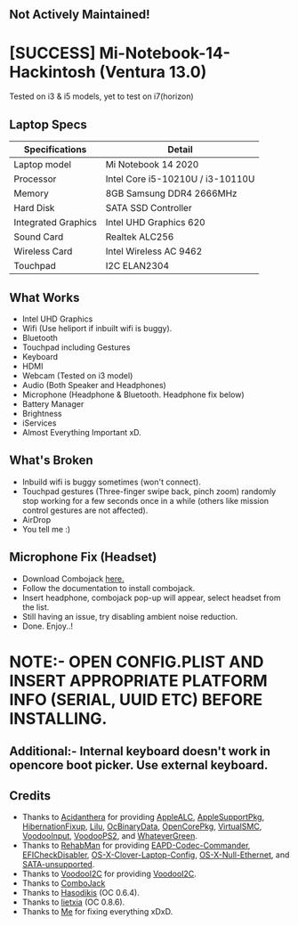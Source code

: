 ## Not Actively Maintained!

# [SUCCESS] Mi-Notebook-14-Hackintosh (Ventura 13.0)
Tested on i3 & i5 models, yet to test on i7(horizon)



## Laptop Specs

| Specifications | Detail                                                  |
| ------------------- | ------------------------------------------- |
| Laptop model      | Mi Notebook 14 2020     |
| Processor           | Intel Core i5-10210U / i3-10110U        |
| Memory              | 8GB Samsung DDR4 2666MHz              |
| Hard Disk           | SATA SSD Controller                |
| Integrated Graphics | Intel UHD Graphics 620                     |
| Sound Card          | Realtek ALC256                             |
| Wireless Card       | Intel Wireless AC 9462                        |
| Touchpad            | I2C ELAN2304                               |


## What Works
- Intel UHD Graphics
- Wifi (Use heliport if inbuilt wifi is buggy).
- Bluetooth
- Touchpad including Gestures
- Keyboard
- HDMI
- Webcam (Tested on i3 model)
- Audio (Both Speaker and Headphones)
- Microphone (Headphone & Bluetooth. Headphone fix below)
- Battery Manager
- Brightness
- iServices
- Almost Everything Important xD.

## What's Broken
- Inbuild wifi is buggy sometimes (won't connect).
- Touchpad gestures (Three-finger swipe back, pinch zoom) randomly stop working for a few seconds once in a while (others like mission control gestures are not affected).
- AirDrop
- You tell me :)

## Microphone Fix (Headset)
- Download Combojack [here.](https://github.com/hackintosh-stuff/ComboJack)
- Follow the documentation to install combojack.
- Insert headphone, combojack pop-up will appear, select headset from the list.
- Still having an issue, try disabling ambient noise reduction.
- Done. Enjoy..!

# NOTE:- OPEN CONFIG.PLIST AND INSERT APPROPRIATE PLATFORM INFO (SERIAL, UUID ETC) BEFORE INSTALLING.
## Additional:- Internal keyboard doesn't work in opencore boot picker. Use external keyboard.


## Credits
- Thanks to [Acidanthera](https://github.com/acidanthera) for providing [AppleALC](https://github.com/acidanthera/AppleALC), [AppleSupportPkg](https://github.com/acidanthera/AppleSupportPkg), [HibernationFixup](https://github.com/acidanthera/HibernationFixup), [Lilu](https://github.com/acidanthera/Lilu), [OcBinaryData](https://github.com/acidanthera/OcBinaryData), [OpenCorePkg](https://github.com/acidanthera/OpenCorePkg), [VirtualSMC](https://github.com/acidanthera/VirtualSMC), [VoodooInput](https://github.com/acidanthera/VoodooInput), [VoodooPS2](https://github.com/acidanthera/VoodooPS2), and [WhateverGreen](https://github.com/acidanthera/WhateverGreen).
- Thanks to [RehabMan](https://github.com/RehabMan) for providing [EAPD-Codec-Commander](https://github.com/RehabMan/EAPD-Codec-Commander), [EFICheckDisabler](https://github.com/RehabMan/hack-tools/tree/master/kexts/EFICheckDisabler.kext), [OS-X-Clover-Laptop-Config](https://github.com/RehabMan/OS-X-Clover-Laptop-Config), [OS-X-Null-Ethernet](https://github.com/RehabMan/OS-X-Null-Ethernet), and [SATA-unsupported](https://github.com/RehabMan/hack-tools/tree/master/kexts/SATA-unsupported.kext).
- Thanks to [VoodooI2C](https://github.com/VoodooI2C) for providing [VoodooI2C](https://github.com/VoodooI2C/VoodooI2C).
- Thanks to [ComboJack](https://github.com/hackintosh-stuff/ComboJack)
- Thanks to [Hasodikis](https://github.com/Hasodikis) (OC 0.6.4).
- Thanks to [lietxia](https://github.com/lietxia) (OC 0.8.6).
- Thanks to [Me](https://github.com/itsdrnoob) for fixing everything xDxD.
